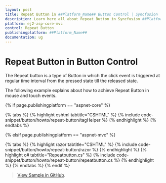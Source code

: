 ```yaml
---
layout: post
title: Repeat Button in ##Platform_Name## Button Control | Syncfusion
description: Learn here all about Repeat Button in Syncfusion ##Platform_Name## Button control of Syncfusion Essential JS 2 and more.
platform: ej2-asp-core-mvc
control: Repeat Button
publishingplatform: ##Platform_Name##
documentation: ug
---
```



# Repeat Button in Button Control

The Repeat button is a type of Button in which the click event is triggered at regular time interval from the pressed state till the released state.

The following example explains about how to achieve Repeat Button in mouse and touch events.

{% if page.publishingplatform == "aspnet-core" %}

{% tabs %}
{% highlight cshtml tabtitle="CSHTML" %}
{% include code-snippet/button/howto/repeat-button/tagHelper %}
{% endhighlight %}
{% endtabs %}

{% elsif page.publishingplatform == "aspnet-mvc" %}

{% tabs %}
{% highlight razor tabtitle="CSHTML" %}
{% include code-snippet/button/howto/repeat-button/razor %}
{% endhighlight %}
{% highlight c# tabtitle="Repeatbutton.cs" %}
{% include code-snippet/button/howto/repeat-button/repeatbutton.cs %}
{% endhighlight %}
{% endtabs %}
{% endif %}

> [View Sample in GitHub](https://github.com/SyncfusionExamples/ASP-NET-Core-UG-Examples/tree/main/Button/ButtonHowToSample).